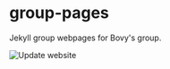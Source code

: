 # group-pages

Jekyll group webpages for Bovy's group. 

![Update website](https://github.com/jobovy/group-pages/workflows/Update%20website/badge.svg)
